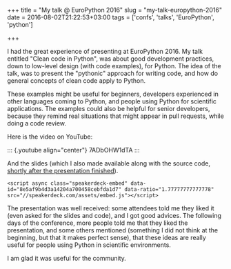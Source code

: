 +++
title = "My talk @ EuroPython 2016"
slug = "my-talk-europython-2016"
date = 2016-08-02T21:22:53+03:00
tags = ['confs', 'talks', 'EuroPython', 'python']

+++

I had the great experience of presenting at EuroPython 2016. My talk
entitled \"Clean code in Python\", was about good development practices,
down to low-level design (with code examples), for Python. The idea of
the talk, was to present the \"pythonic\" approach for writing code, and
how do general concepts of clean code apply to Python.

These examples might be useful for beginners, developers experienced in
other languages coming to Python, and people using Python for scientific
applications. The examples could also be helpful for senior developers,
because they remind real situations that might appear in pull requests,
while doing a code review.

Here is the video on YouTube:

::: {.youtube align="center"}
7ADbOHW1dTA
:::

And the slides (which I also made available along with the source code,
[shortly after the presentation
finished](https://twitter.com/rmarianoa/status/755808691996200960)).

```{=html}
<script async class="speakerdeck-embed" data-id="8e5af9b4d3a14204a700458cebfda1d7" data-ratio="1.77777777777778" src="//speakerdeck.com/assets/embed.js"></script>
```
The presentation was well received: some attendees told me they liked it
(even asked for the slides and code), and I got good advices. The
following days of the conference, more people told me that they liked
the presentation, and some others mentioned (something I did not think
at the beginning, but that it makes perfect sense), that these ideas are
really useful for people using Python in scientific environments.

I am glad it was useful for the community.
